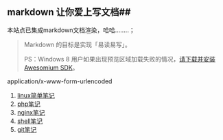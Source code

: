 ## markdown 让你爱上写文档##

本站点已集成markdown文档渲染，哈哈........；

> Markdown 的目标是实现「易读易写」。
> 
>PS：Windows 8 用户如果出现预览区域加载失败的情况，[请下载并安装 Awesomium SDK](http://markdownpad.com/download/awesomium_v1.6.6_sdk_win.exe)。

application/x-www-form-urlencoded

1. [linux简单笔记](linux.md)
2. [php笔记](php/index.md)
3. [nginx笔记](nginx/index.md)
4. [shell笔记](shell/index.md)
5. [git笔记](git/index.md)
